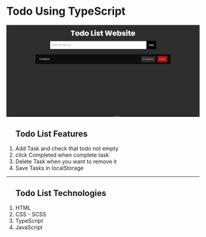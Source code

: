 <h1>Todo Using TypeScript</h1>
<img src ="./demo.png"/>
<ol>
<h2>Todo List Features</h2>
<li>Add Task and check that todo not empty</li>
<li>click Completed when complete task</li>
<li>Delete Task when you want to remove it</li>
<li>Save Tasks in localStorage</li>
</ol>
<hr>
<ol>
<h2>Todo List Technologies</h2>
<li>HTML</li>
<li>CSS - SCSS</li>
<li>TypeScript</li>
<li>JavaScript</li>
</ol>
